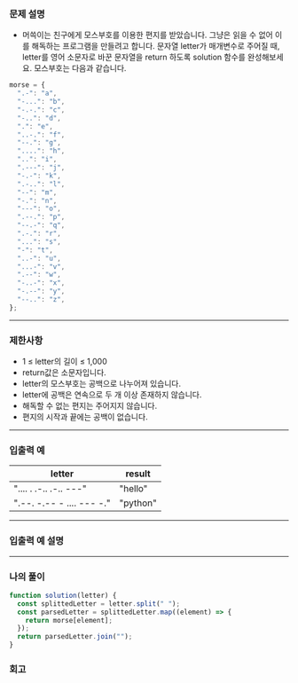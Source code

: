### 문제 설명

- 머쓱이는 친구에게 모스부호를 이용한 편지를 받았습니다. 그냥은 읽을 수 없어 이를 해독하는 프로그램을 만들려고 합니다. 문자열 letter가 매개변수로 주어질 때, letter를 영어 소문자로 바꾼 문자열을 return 하도록 solution 함수를 완성해보세요.
  모스부호는 다음과 같습니다.

```javascript
morse = {
  ".-": "a",
  "-...": "b",
  "-.-.": "c",
  "-..": "d",
  ".": "e",
  "..-.": "f",
  "--.": "g",
  "....": "h",
  "..": "i",
  ".---": "j",
  "-.-": "k",
  ".-..": "l",
  "--": "m",
  "-.": "n",
  "---": "o",
  ".--.": "p",
  "--.-": "q",
  ".-.": "r",
  "...": "s",
  "-": "t",
  "..-": "u",
  "...-": "v",
  ".--": "w",
  "-..-": "x",
  "-.--": "y",
  "--..": "z",
};
```

---

### 제한사항

- 1 ≤ letter의 길이 ≤ 1,000
- return값은 소문자입니다.
- letter의 모스부호는 공백으로 나누어져 있습니다.
- letter에 공백은 연속으로 두 개 이상 존재하지 않습니다.
- 해독할 수 없는 편지는 주어지지 않습니다.
- 편지의 시작과 끝에는 공백이 없습니다.

---

### 입출력 예

| letter                    | result   |
| ------------------------- | -------- |
| ".... . .-.. .-.. ---"    | "hello"  |
| ".--. -.-- - .... --- -." | "python" |

---

### 입출력 예 설명

---

### 나의 풀이

```javascript
function solution(letter) {
  const splittedLetter = letter.split(" ");
  const parsedLetter = splittedLetter.map((element) => {
    return morse[element];
  });
  return parsedLetter.join("");
}
```

### 회고
